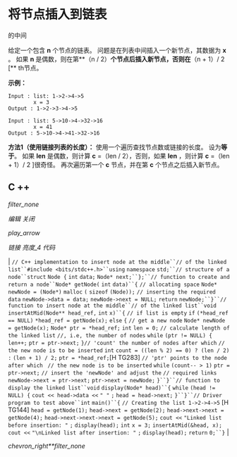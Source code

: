 # 将节点插入到链表

的中间

给定一个包含 **n** 个节点的链表。 问题是在列表中间插入一个新节点，其数据为 **x** 。 如果 **n** 是偶数，则在第**（n / 2）**个节点后插入新节点，否则在**（n + 1）/ 2 [** th节点。

**示例：**

```
Input : list: 1->2->4->5
        x = 3
Output : 1->2->3->4->5

Input : list: 5->10->4->32->16
        x = 41
Output : 5->10->4->41->32->16

```

**方法1（使用链接列表的长度）：**
使用一个遍历查找节点数或链接的长度。 设为**等于**。 如果 **len** 是偶数，则计算 **c** =（len / 2），否则，如果 **len** ，则计算 **c** =（len + 1）/ 2 ]很奇怪。 再次遍历第一个 **c** 节点，并在第 **c** 个节点之后插入新节点。

## C ++

*filter_none*

*编辑*
*关闭*

*play_arrow*

*链接*
*亮度_4*
*代码*

| `// C++ implementation to insert node at the middle``// of the linked list``#include <bits/stdc++.h>``using` `namespace` `std;``// structure of a node``struct` `Node {` `int` `data;` `Node* next;``};``// function to create and return a node``Node* getNode(` `int` `data)``{` `// allocating space` `Node* newNode = (Node*)` `malloc` `(` `sizeof` `(Node));` `// inserting the required data` `newNode->data = data;` `newNode->next = NULL;` `return` `newNode;``}``// function to insert node at the middle``// of the linked list``void` `insertAtMid(Node** head_ref,` `int` `x)``{` `// if list is empty` `if` `(*head_ref == NULL)` `*head_ref = getNode(x);` `else` `{` `// get a new node` `Node* newNode = getNode(x);` `Node* ptr = *head_ref;` `int` `len = 0;` `// calculate length of the linked list` `//, i.e, the number of nodes` `while` `(ptr != NULL) {` `len++;` `ptr = ptr->next;` `}`​​ `// 'count' the number of nodes after which` `//  the new node is to be inserted` `int` `count = ((len % 2) == 0) ? (len / 2) :` `(len + 1) / 2;` `ptr = *head_ref;`[H TG283]  `// 'ptr' points to the node after which ` `// the new node is to be inserted` `while` `(count-- > 1)` `ptr = ptr->next;` `// insert the 'newNode' and adjust the` `// required links` `newNode->next = ptr->next;` `ptr->next = newNode;` `}``}``// function to display the linked list``void` `display(Node* head)``{` `while` `(head != NULL) {` `cout << head->data <<` `" "` `;` `head = head->next;` `}``}``// Driver program to test above``int` `main()``{` `// Creating the list 1->2->4->5` [H TG144] `head = getNode(1);` `head->next = getNode(2);` `head->next->next = getNode(4);` `head->next->next->next = getNode(5);` `cout <<` `"Linked list before insertion: "` `;` `display(head);` `int` `x = 3;` `insertAtMid(&head, x);` `cout <<` `"\nLinked list after insertion: "` `;` `display(head);` `return` `0;``}` |

*chevron_right**filter_none*